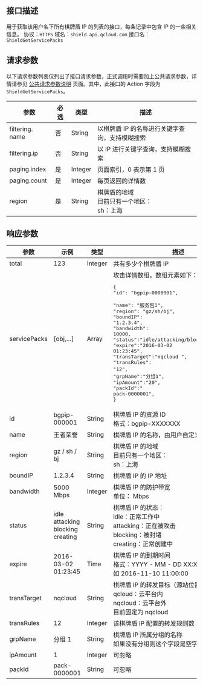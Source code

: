 ## 接口描述
用于获取该用户名下所有棋牌盾 IP 的列表的接口，每条记录中包含 IP 的一些相关信息。
协议：`HTTPS`
域名：`shield.api.qcloud.com`
接口名：`ShieldGetServicePacks`

## 请求参数
以下请求参数列表仅列出了接口请求参数，正式调用时需要加上公共请求参数，详情请参见 [公共请求参数说明](http://tce.fsphere.cn/document/api/213/6976) 页面。其中，此接口的 Action 字段为 `ShieldGetServicePacks`。

| 参数 | 必选 | 类型 | 描述 |
|---------|---------|---------|---------|
| filtering. name | 否 | String | 以棋牌盾 IP 的名称进行关键字查询，支持模糊搜索 |
| filtering.ip | 否 | String | 以 IP 进行关键字查询，支持模糊搜索 |
| paging.index | 是 | Integer | 页面索引，0 表示第 1 页 |
| paging.count | 是 | Integer | 每页返回的详情数 |
| region | 是 | String | 棋牌盾的地域</br>目前只有一个地区：</br>sh：上海 |

## 响应参数

| 参数 | 示例 | 类型 | 描述 |
|---------|---------|---------|---------|
| total | 123 | Integer | 共有多少个棋牌盾 IP |
| servicePacks | [obj,…] | Array | 攻击详情数组，数组元素如下：<pre>{</br>"id": "bgpip-0000001", </br>"name": "服务包1",</br>"region": "gz/sh/bj",</br>"boundIP": "1.2.3.4",</br>"bandwidth": 10000,</br>"status":"idle/attacking/blocking/creating",</br>"expire":"2016-03-02 01:23:45",</br>"transTarget":"nqcloud ",</br>"transRules": "12"，</br>"grpName":"分组1",</br>"ipAmount":"20",</br>"packId":" pack-0000001",</br>}</pre> |
| id | bgpip-000001 | String | 棋牌盾 IP 的资源 ID</br>格式：bgpip-XXXXXXX |
| name | 王者荣誉 | String | 棋牌盾 IP 的名称，由用户自定义 |
| region | gz / sh / bj | String | 棋牌盾 IP 的地域</br>目前只有一个地区：</br>sh：上海 |
| boundIP | 1.2.3.4 | String | 棋牌盾 IP 的 IP 地址 |
| bandwidth | 5000 Mbps | Integer | 棋牌盾 IP 的防护带宽</br>单位： Mbps |
| status | idle</br>attacking</br>blocking</br>creating | String | 棋牌盾 IP 的状态：</br>idle：正常工作中</br>attacking：正在被攻击</br>blocking：被封堵</br>creating：正常创建中 |
| expire | 2016-03-02</br>01:23:45 | Time | 棋牌盾 IP 的到期时间</br>格式：YYYY - MM - DD XX:XX:XX</br>如 2016-11-10 11:00:00 |
| transTarget | nqcloud | String | 棋牌盾 IP 的转发目标（源站位置）</br>qcloud：云平台内</br>nqcloud：云平台外</br>目前固定为 nqcloud |
| transRules | 12 | Integer | 该棋牌盾 IP 配置的转发规则数 |
| grpName | 分组 1 | String | 棋牌盾 IP 所属分组的名称</br>如果没有分组则这个字段是空字符串 |
| ipAmount | 1 | Integer | 可忽略 |
| packId | pack-0000001 | String | 可忽略 |
